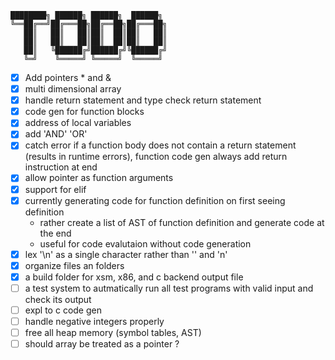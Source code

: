 ```
████████╗ ██████╗ ██████╗  ██████╗ 
╚══██╔══╝██╔═══██╗██╔══██╗██╔═══██╗
   ██║   ██║   ██║██║  ██║██║   ██║
   ██║   ██║   ██║██║  ██║██║   ██║
   ██║   ╚██████╔╝██████╔╝╚██████╔╝
   ╚═╝    ╚═════╝ ╚═════╝  ╚═════╝
```
- [x] Add pointers * and &
- [x] multi dimensional array
- [x] handle return statement and type check return statement
- [x] code gen for function blocks
- [x] address of local variables 
- [x] add 'AND' 'OR'
- [x] catch error if a function body does not contain a return statement (results in runtime errors), function code gen always add return instruction at end
- [x] allow pointer as function arguments
- [x] support for elif
- [x] currently generating code for function definition on first seeing definition
    - rather create a list of AST of function definition and generate code at the end
    - useful for code evalutaion without code generation
- [x] lex '\n' as a single character rather than '\' and 'n'
- [x] organize files an folders
- [x] a build folder for xsm, x86, and c backend output file
- [ ] a test system to autmatically run all test programs with valid input and check its output
- [ ] expl to c code gen
- [ ] handle negative integers properly
- [ ] free all heap memory (symbol tables, AST)
- [ ] should array be treated as a pointer ?